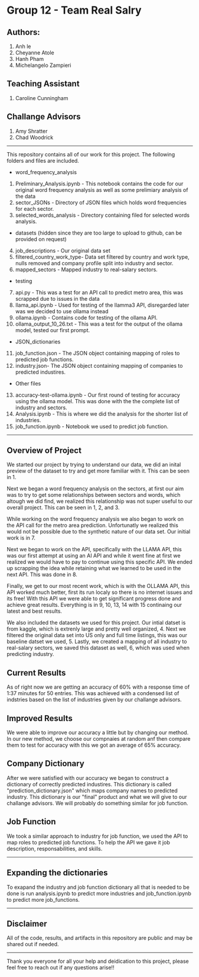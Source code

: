# Group 12 - Team Real Salry

## Authors: 

1. Anh le
2. Cheyanne Atole
3. Hanh Pham 
4. Michelangelo Zampieri

## Teaching Assistant 

1. Caroline Cunningham 

## Challange Advisors

1. Amy Shratter 
2. Chad Woodrick 

-------------------------------

This repository contains all of our work for this project. The following folders and files are included.

- word_frequency_analysis
1. Preliminary_Analysis.ipynb - This notebook contains the code for our original word frequency analysis as well as some prelimiary analysis of the data 
2. sector_JSONs - Directory of JSON files which holds word frequencies for each sector. 
3. selected_words_analysis - Directory containing filed for selected words analysis. 

- datasets (hidden since they are too large to upload to github, can be provided on request)
4. job_descriptions - Our original data set
5. filtered_country_work_type- Data set filtered by country and work type, nulls removed and company profile split into industry and sector.
6. mapped_sectors - Mapped industry to real-salary sectors. 

- testing
7. api.py - This was a test for an API call to predict metro area, this was scrapped due to issues in the data 
8. llama_api.ipynb - Used for testing of the llamma3 API, disregarded later was we decided to use ollama instead
9. ollama.ipynb - Contains code for testing of the ollama API. 
10. ollama_output_10_26.txt - This was a test for the output of the ollama model, tested our first prompt. 

- JSON_dictionaries 
11. job_function.json - The JSON object containing mapping of roles to predicted job functions.
12. industry.json- The JSON object containing mapping of companies to predicted industires. 

- Other files 
13. accuracy-test-ollama.ipynb - Our first round of testing for accuracy using the ollama model. This was done with the the complete list of industry and sectors. 
14. Analysis.ipynb - This is where we did the analysis for the shorter list of industries. 
15. job_function.ipynb - Notebook we used to predict job function. 

-------------------------------

## Overview of Project

We started our project by trying to understand our data, we did an inital preview of the dataset to try and get more familiar with it. This can be seen in 1. 

Next we began a word frequency analysis on the sectors, at first our aim was to try to get some relationships between sectors and words, which altough we did find, we realized this relationship was not super useful to our overall project. This can be seen in 1, 2, and 3. 

While working on the word frequency analysis we also began to work on the API call for the metro area prediction. Unfortunatly we realized this would not be possible due to the synthetic nature of our data set. Our initial work is in 7. 

Next we began to work on the API, specifically with the LLAMA API, this was our first attempt at using an AI API and while it went fine at first we realized we would have to pay to continue using this specific API. We ended up scrapping the idea while retaining what we learned to be used in the next API. This was done in 8.

Finally, we get to our most recent work, which is with the OLLAMA API, this API worked much better, first its run localy so there is no internet issues and its free! With this API we were able to get significant progress done and achieve great results. Everything is in 9, 10, 13, 14 with 15 continaing our latest and best results. 

We also included the datasets we used for this project. Our intial datset is from kaggle, which is extrenly large and pretty well organized, 4. Next we filtered the original data set into US only and full time listings, this was our baseline datset we used, 5. Lastly, we created a mapping of all industry to real-salary sectors, we saved this dataset as well, 6, which was used when predicting industry. 

## Current Results 

As of right now we are getting an accuracy of 60% with a response time of 1:37 minutes for 50 entries. This was achieved with a condensed list of indstries based on the list of industries given by our challange advisors. 

## Improved Results 

We were able to improve our accuracy a little but by changing our method. In our new method, we choose our compnaies at random anf then compare them to test for accuracy with this we got an average of 65% accuracy. 

## Company Dictionary

After we were satisfied with our accuracy we began to construct a dictionary of correctly predicted industires. This dictionary is called "prediction_dictionary.json" which maps company names to predicted industry. This dictionary is our "final" product and what we will give to our challange advisors. We will probably do something similar for job function. 

## Job Function

We took a similar approach to industry for job function, we used the API to map roles to predicted job functions. To help the API we gave it job description, responsabilities, and skills. 

-------------------------------

## Expanding the dictionaries 

To exapand the industry and job function dictionary all that is needed to be done is run analysis.ipynb to predict more industries and job_function.ipynb to predict more job_functions. 

---------------------------------

## Disclaimer 

All of the code, results, and artifacts in this repository are public and may be shared out if needed. 

---------------------------------

Thank you everyone for all your help and deidication to this project, please feel free to reach out if any questions arise!!

